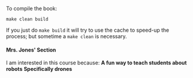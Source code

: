 To compile the book:

```
make clean build
```

If you just do `make build` it will try to use the 
cache to speed-up the process; but sometime a `make clean`
is necessary.
#### Mrs. Jones' Section

I am interested in this course because:
**A fun way to teach students about robots**
__Specifically drones__
